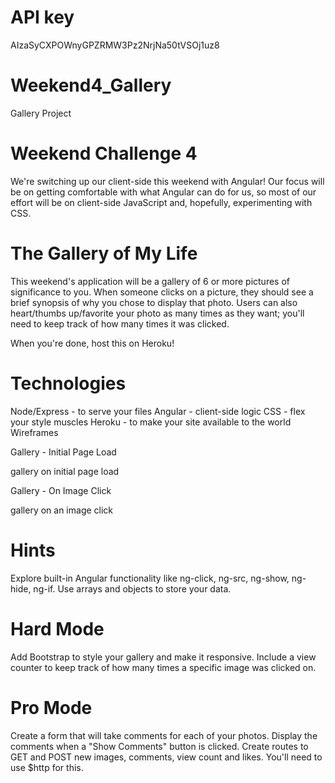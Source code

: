 # API key 
AIzaSyCXPOWnyGPZRMW3Pz2NrjNa50tVSOj1uz8


# Weekend4_Gallery
Gallery Project

# Weekend Challenge 4

We're switching up our client-side this weekend with Angular! Our focus will be on getting comfortable with what Angular can do for us, so most of our effort will be on client-side JavaScript and, hopefully, experimenting with CSS.

# The Gallery of My Life

This weekend's application will be a gallery of 6 or more pictures of significance to you. When someone clicks on a picture, they should see a brief synopsis of why you chose to display that photo. Users can also heart/thumbs up/favorite your photo as many times as they want; you'll need to keep track of how many times it was clicked.

When you're done, host this on Heroku!

# Technologies

Node/Express - to serve your files
Angular - client-side logic
CSS - flex your style muscles
Heroku - to make your site available to the world
Wireframes

Gallery - Initial Page Load

gallery on initial page load

Gallery - On Image Click

gallery on an image click

# Hints

Explore built-in Angular functionality like ng-click, ng-src, ng-show, ng-hide, ng-if.
Use arrays and objects to store your data.

# Hard Mode

Add Bootstrap to style your gallery and make it responsive.
Include a view counter to keep track of how many times a specific image was clicked on.

# Pro Mode

Create a form that will take comments for each of your photos. Display the comments when a "Show Comments" button is clicked.
Create routes to GET and POST new images, comments, view count and likes. You'll need to use $http for this.
